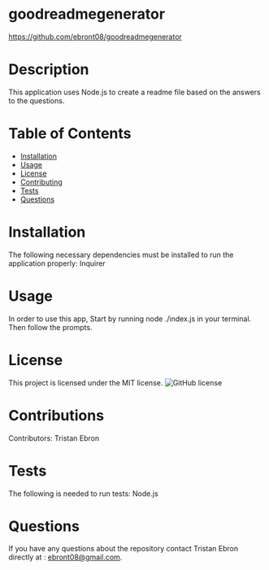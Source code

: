 # goodreadmegenerator
  https://github.com/ebront08/goodreadmegenerator
# Description
This application uses Node.js to create a readme file based on the answers to the questions. 
# Table of Contents 
* [Installation](#installation)
* [Usage](#usage)
* [License](#license)
* [Contributing](#contributing)
* [Tests](#tests)
* [Questions](#questions)
# Installation
The following necessary dependencies must be installed to run the application properly: Inquirer
# Usage
In order to use this app, Start by running node ./index.js in your terminal. Then follow the prompts.
# License
This project is licensed under the MIT license. 
![GitHub license](https://img.shields.io/badge/license-MIT-blue.svg)
# Contributions
​Contributors: Tristan Ebron
# Tests
The following is needed to run tests: Node.js
# Questions
If you have any questions about the repository contact Tristan Ebron directly at : ebront08@gmail.com.
